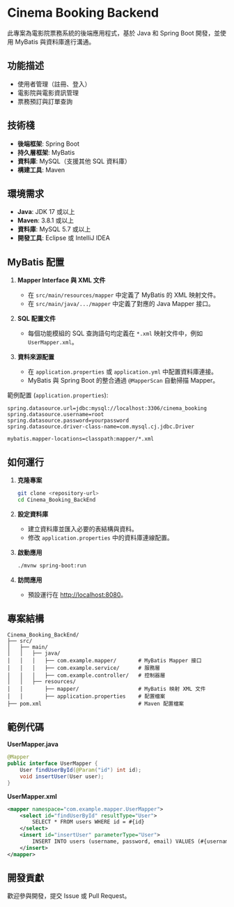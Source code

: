 
# Cinema Booking Backend

此專案為電影院票務系統的後端應用程式，基於 Java 和 Spring Boot 開發，並使用 MyBatis 與資料庫進行溝通。

## 功能描述

- 使用者管理（註冊、登入）
- 電影院與電影資訊管理
- 票務預訂與訂單查詢

## 技術棧

- **後端框架**: Spring Boot
- **持久層框架**: MyBatis
- **資料庫**: MySQL（支援其他 SQL 資料庫）
- **構建工具**: Maven

## 環境需求

- **Java**: JDK 17 或以上
- **Maven**: 3.8.1 或以上
- **資料庫**: MySQL 5.7 或以上
- **開發工具**: Eclipse 或 IntelliJ IDEA

## MyBatis 配置

1. **Mapper Interface 與 XML 文件**
   - 在 `src/main/resources/mapper` 中定義了 MyBatis 的 XML 映射文件。
   - 在 `src/main/java/.../mapper` 中定義了對應的 Java Mapper 接口。

2. **SQL 配置文件**
   - 每個功能模組的 SQL 查詢語句均定義在 `*.xml` 映射文件中，例如 `UserMapper.xml`。

3. **資料來源配置**
   - 在 `application.properties` 或 `application.yml` 中配置資料庫連接。
   - MyBatis 與 Spring Boot 的整合通過 `@MapperScan` 自動掃描 Mapper。

範例配置 (`application.properties`):
```properties
spring.datasource.url=jdbc:mysql://localhost:3306/cinema_booking
spring.datasource.username=root
spring.datasource.password=yourpassword
spring.datasource.driver-class-name=com.mysql.cj.jdbc.Driver

mybatis.mapper-locations=classpath:mapper/*.xml
```

## 如何運行

1. **克隆專案**
   ```bash
   git clone <repository-url>
   cd Cinema_Booking_BackEnd
   ```

2. **設定資料庫**
   - 建立資料庫並匯入必要的表結構與資料。
   - 修改 `application.properties` 中的資料庫連線配置。

3. **啟動應用**
   ```bash
   ./mvnw spring-boot:run
   ```

4. **訪問應用**
   - 預設運行在 [http://localhost:8080](http://localhost:8080)。

## 專案結構

```
Cinema_Booking_BackEnd/
├── src/
│   ├── main/
│   │   ├── java/
│   │   │   ├── com.example.mapper/       # MyBatis Mapper 接口
│   │   │   ├── com.example.service/      # 服務層
│   │   │   ├── com.example.controller/   # 控制器層
│   │   ├── resources/
│   │       ├── mapper/                   # MyBatis 映射 XML 文件
│   │       ├── application.properties    # 配置檔案
├── pom.xml                               # Maven 配置檔案
```

## 範例代碼

**UserMapper.java**
```java
@Mapper
public interface UserMapper {
    User findUserById(@Param("id") int id);
    void insertUser(User user);
}
```

**UserMapper.xml**
```xml
<mapper namespace="com.example.mapper.UserMapper">
    <select id="findUserById" resultType="User">
        SELECT * FROM users WHERE id = #{id}
    </select>
    <insert id="insertUser" parameterType="User">
        INSERT INTO users (username, password, email) VALUES (#{username}, #{password}, #{email})
    </insert>
</mapper>
```

## 開發貢獻

歡迎參與開發，提交 Issue 或 Pull Request。

